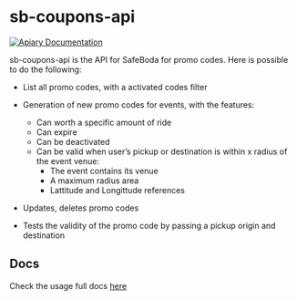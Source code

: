# sb-coupons-api

[![Apiary Documentation](https://img.shields.io/badge/Apiary-Documented-blue.svg)](https://sbcouponsapi.docs.apiary.io/)

sb-coupons-api is the API for SafeBoda for promo codes. Here is possible to do the following:
* List all promo codes, with a activated codes filter

* Generation of new promo codes for events, with the features:
    * Can worth a specific amount of ride
    * Can expire
    * Can be deactivated
    * Can be valid when user’s pickup or destination is within x radius of the event venue:
        * The event contains its venue
        * A maximum radius area
        * Lattitude and Longittude references

* Updates, deletes promo codes

* Tests the validity of the promo code by passing a pickup origin and destination

## Docs
Check the usage full docs [here](https://sbcouponsapi.docs.apiary.io/)
